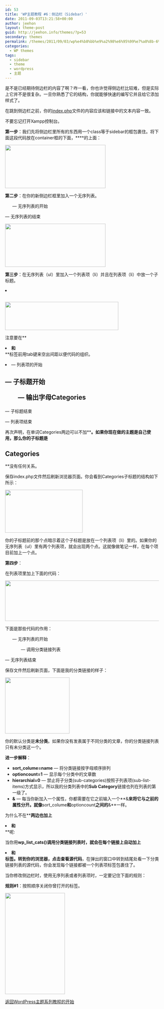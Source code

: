 ```yaml
---
id: 53
title: 'WP主题教程 #6：侧边栏（Sidebar）'
date: 2011-09-03T13:21:58+00:00
author: jeehon
layout: theme-post
guid: http://jeehon.info/themes/?p=53
secondary: themes
permalink: /themes/2011/09/03/wp%e4%b8%bb%e9%a2%98%e6%95%99%e7%a8%8b-6%ef%bc%9a%e4%be%a7%e8%be%b9%e6%a0%8f%ef%bc%88sidebar%ef%bc%89/
categories:
  - WP themes
tags:
  - sidebar
  - theme
  - wordpress
  - 主题
---
```

是不是已经期待侧边栏的内容了啊？咋一看，你也许觉得侧边栏比较难，但是实际上它并不是很复杂。一旦你熟悉了它的结构，你就能够快速的编写它并且给它添加样式了。

在跳到侧边栏之前，你的[index.php](http://jeehon.info/samples/index-2007-march-02.txt)文件的内容应该和链接中的文本内容一致。

不要忘记打开Xampp控制台。

**第一步**：我们先将侧边栏里所有的东西用一个class等于sidebar的框包裹住。将下面这段代码放在container框的下面，**</body>**的上面：
  
<strong style="margin-left:2em;"><div class=”sidebar”></strong>
  
<strong style="margin-left:2em;"></div></strong>
  
[<img src="http://jeehon.info/log/files/2011/08/class-sidebar.gif" alt="" title="class-sidebar" width="329" height="141" class="aligncenter size-full wp-image-791" />](http://jeehon.info/log/files/2011/08/class-sidebar.gif)

**第二步**：在你的新侧边栏框里加入一个无序列表。

**<ul>** &#8212; 无序列表的开始

**</ul>** &#8212; 无序列表的结束
  
[<img src="http://jeehon.info/log/files/2011/08/ul.gif" alt="" title="ul" width="329" height="141" class="aligncenter size-full wp-image-792" />](http://jeehon.info/log/files/2011/08/ul.gif)

**第三步**：在无序列表（ul）里加入一个列表项（li）并且在列表项（li）中放一个子标题。
  
<strong style="margin-left:2em;"><li><h2><?php _e(‘Categories’); ?></h2></strong>**</li>**
  
[<img src="http://jeehon.info/log/files/2011/08/li-categories.gif" alt="" title="li-categories" width="371" height="92" class="aligncenter size-full wp-image-793" />](http://jeehon.info/log/files/2011/08/li-categories.gif)
  
注意要在**<li>**和**</li>**标签前用tab键来空出间距以便代码的组织。

**<li>** &#8212; 列表项的开始
  
<strong style="margin-left:2em;"><h2></strong> &#8212; 子标题开始
  
<strong style="margin-left:2em;"><?php _e(‘Categories’); ?></strong> &#8212; 输出字母Categories
  
<strong style="margin-left:2em;"></h2></strong> &#8212; 子标题结束
  
<strong style="margin-left:2em;"></li></strong> &#8212; 列表项结束

再次声明，在单词Categories两边可以不加**<?php e(‘ ‘); ?>**。如果你现在做的主题是自己使用，那么你的子标题是**<h2>Categories</h2>**没有任何关系。

保存index.php文件然后刷新浏览器页面。你会看到Categories子标题的结构如下所示：
  
[<img src="http://jeehon.info/log/files/2011/08/h2-categories.gif" alt="" title="h2-categories" width="254" height="140" class="aligncenter size-full wp-image-794" />](http://jeehon.info/log/files/2011/08/h2-categories.gif)
  
你的子标题前的那个点暗示着这个子标题是放在一个列表项（li）里的。如果你的无序列表（ul）里有两个列表项，就会出现两个点。这就像做笔记一样，在每个项目前加上一个点。

**第四步**：

在列表项里加上下面的代码：
  
<strong style="margin-left:2em;"><ul></strong>
  
<strong style="margin-left:2em;"><?php wp_list_cats(‘sort_column=name&optioncount=1&hierarchical=0′); ?></strong>
  
<strong style="margin-left:2em;"></ul></strong>
  
[<img src="http://jeehon.info/log/files/2011/08/category-links-add.gif" alt="" title="category-links-add" width="708" height="132" class="aligncenter size-full wp-image-795" />](http://jeehon.info/log/files/2011/08/category-links-add.gif)
  
下面是那些代码的作用：
  
<strong style="margin-left:2em;"><ul></strong> &#8212; 无序列表的开始
  
<strong style="margin-left:2em;"><?php wp_list_cats(); ?></strong> &#8212; 调用分类链接列表
  
<strong style="margin-left:2em;"></ul></strong> &#8212; 无序列表结束
  
保存文件然后刷新页面，下面是我的分类链接的样子：
  
[<img src="http://jeehon.info/log/files/2011/08/category-links.gif" alt="" title="category-links" width="211" height="183" class="aligncenter size-full wp-image-796" />](http://jeehon.info/log/files/2011/08/category-links.gif)
  
你的默认分类是**未分类**。如果你没有发表属于不同分类的文章，你的分类链接列表只有未分类这一个。

**进一步解释**：

  * **sort_colume=name** &#8212; 将分类链接按字母顺序排列
  * **optioncount=1** &#8212; 显示每个分类中的文章数
  * **hierarchial=0** &#8212; 禁止将子分类(sub-categories)按照子列表项(sub-list-items)方式显示，所以我的分类列表中的**Sub Category**链接也列在列表的第一级了。
  * **&** &#8212; 每当你新加入一个属性，你都需要在它之前输入一个**&**来将它与之前的属性分开。就像**sort_colume**和**optioncount**之间的**&**一样。

为什么不在**<?php wp\_list\_cats(); ?>**两边也加上**<li>**和**</li>**呢:

当你用**wp\_list\_cats()**调用分类链接列表时，就会在每个链接上自动加上**<li>**和**</li>**标签。转到你的浏览器，点击**查看源代码**，在弹出的窗口中转到结尾处看一下分类链接列表的源代码，你会发现每个链接都被一个列表项标签包裹住了。

当你修改侧边栏时，使用无序列表或者列表项时，一定要记住下面的规则：

**规则#1**：按照顺序关闭你曾打开的标签。
  
[<img src="http://jeehon.info/log/files/2011/08/right-and-wrong-of-closing1.gif" alt="" title="right-and-wrong-of-closing" width="196" height="330" class="aligncenter size-full wp-image-797" />](http://jeehon.info/log/files/2011/08/right-and-wrong-of-closing1.gif)

[返回WordPress主题系列教程的开始](http://jeehon.info/themes/)